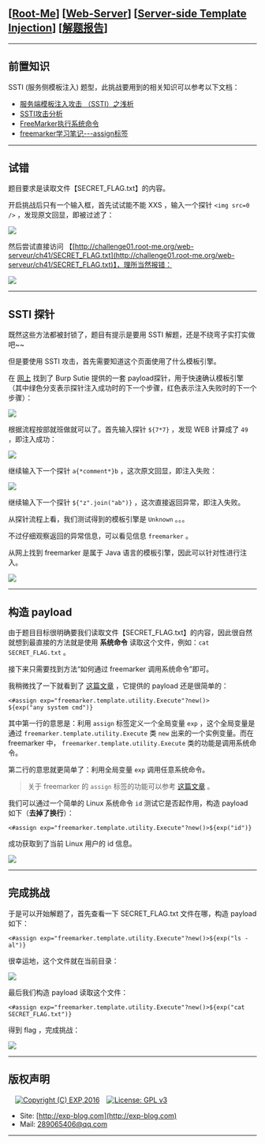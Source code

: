 ## [[Root-Me](https://www.root-me.org/)] [[Web-Server](https://www.root-me.org/en/Challenges/Web-Server/)] [[Server-side Template Injection](https://www.root-me.org/en/Challenges/Web-Server/Server-side-Template-Injection)] [[解题报告](https://exp-blog.com/safe/ctf/rootme/web-server/server-sidetemplateinjection/)]

------


## 前置知识

SSTI (服务侧模板注入) 题型，此挑战要用到的相关知识可以参考以下文档：

- [服务端模板注入攻击 （SSTI）之浅析](https://www.freebuf.com/vuls/83999.html)
- [SSTI攻击分析](https://hellohxk.com/blog/ssti/)
- [FreeMarker执行系统命令](https://yq.aliyun.com/articles/519369)
- [freemarker学习笔记---assign标签](https://blog.csdn.net/yin767833376/article/details/51831262?utm_source=blogxgwz0)

------

## 试错

题目要求是读取文件【SECRET_FLAG.txt】的内容。

开启挑战后只有一个输入框，首先试试能不能 XXS ，输入一个探针 `<img src=0 />` ，发现原文回显，即被过滤了：

![](https://github.com/lyy289065406/CTF-Solving-Reports/blob/master/rootme/Web-Server/%5B30%5D%20%5B30P%5D%20Server-side%20Template%20Injection/imgs/01.png)

然后尝试直接访问 【[http://challenge01.root-me.org/web-serveur/ch41/SECRET_FLAG.txt](http://challenge01.root-me.org/web-serveur/ch41/SECRET_FLAG.txt)】，理所当然报错：

![](https://github.com/lyy289065406/CTF-Solving-Reports/blob/master/rootme/Web-Server/%5B30%5D%20%5B30P%5D%20Server-side%20Template%20Injection/imgs/02.png)

------

## SSTI 探针

既然这些方法都被封锁了，题目有提示是要用 SSTI 解题，还是不绕弯子实打实做吧~~

但是要使用 SSTI 攻击，首先需要知道这个页面使用了什么模板引擎。

在 [网上](https://www.freebuf.com/vuls/83999.html) 找到了 Burp Sutie 提供的一套 payload探针，用于快速确认模板引擎（其中绿色分支表示探针注入成功时的下一个步骤，红色表示注入失败时的下一个步骤）：

![](https://github.com/lyy289065406/CTF-Solving-Reports/blob/master/rootme/Web-Server/%5B30%5D%20%5B30P%5D%20Server-side%20Template%20Injection/imgs/03.png)

根据流程按部就班做就可以了。首先输入探针 `${7*7}` ，发现 WEB 计算成了 `49` ，即注入成功：

![](https://github.com/lyy289065406/CTF-Solving-Reports/blob/master/rootme/Web-Server/%5B30%5D%20%5B30P%5D%20Server-side%20Template%20Injection/imgs/04.png)

继续输入下一个探针 `a{*comment*}b` ，这次原文回显，即注入失败：

![](https://github.com/lyy289065406/CTF-Solving-Reports/blob/master/rootme/Web-Server/%5B30%5D%20%5B30P%5D%20Server-side%20Template%20Injection/imgs/05.png)

继续输入下一个探针 `${"z".join("ab")}` ，这次直接返回异常，即注入失败。

从探针流程上看，我们测试得到的模板引擎是 `Unknown` 。。。

不过仔细观察返回的异常信息，可以看见信息 `freemarker` 。

从网上找到 freemarker 是属于 Java 语言的模板引擎，因此可以针对性进行注入。

![](https://github.com/lyy289065406/CTF-Solving-Reports/blob/master/rootme/Web-Server/%5B30%5D%20%5B30P%5D%20Server-side%20Template%20Injection/imgs/06.png)

------

## 构造 payload

由于题目目标很明确要我们读取文件【SECRET_FLAG.txt】的内容，因此很自然就想到最直接的方法就是使用 **系统命令** 读取这个文件，例如：`cat SECRET_FLAG.txt` 。

接下来只需要找到方法“如何通过 freemarker 调用系统命令”即可。

我稍微找了一下就看到了 [这篇文章](https://yq.aliyun.com/articles/519369) ，它提供的 payload 还是很简单的：

```
<#assign exp="freemarker.template.utility.Execute"?new()>
${exp("any system cmd")}
```

其中第一行的意思是：利用 `assign` 标签定义一个全局变量 `exp` ，这个全局变量是通过 `freemarker.template.utility.Execute` 类 `new` 出来的一个实例变量。而在 freemarker 中， `freemarker.template.utility.Execute` 类的功能是调用系统命令。

第二行的意思就更简单了：利用全局变量 `exp` 调用任意系统命令。

> 关于 freemarker 的 `assign` 标签的功能可以参考 [这篇文章](https://blog.csdn.net/yin767833376/article/details/51831262?utm_source=blogxgwz0) 。

我们可以通过一个简单的 Linux 系统命令 `id` 测试它是否起作用，构造 payload 如下（**去掉了换行**）：

`<#assign exp="freemarker.template.utility.Execute"?new()>${exp("id")}`

成功获取到了当前 Linux 用户的 id 信息。

![](https://github.com/lyy289065406/CTF-Solving-Reports/blob/master/rootme/Web-Server/%5B30%5D%20%5B30P%5D%20Server-side%20Template%20Injection/imgs/07.png)

------

## 完成挑战

于是可以开始解题了，首先查看一下 SECRET_FLAG.txt 文件在哪，构造 payload 如下：

`<#assign exp="freemarker.template.utility.Execute"?new()>${exp("ls -al")}`

很幸运地，这个文件就在当前目录：

![](https://github.com/lyy289065406/CTF-Solving-Reports/blob/master/rootme/Web-Server/%5B30%5D%20%5B30P%5D%20Server-side%20Template%20Injection/imgs/08.png)

最后我们构造 payload 读取这个文件：

`<#assign exp="freemarker.template.utility.Execute"?new()>${exp("cat SECRET_FLAG.txt")}`

得到 flag ，完成挑战：

![](https://github.com/lyy289065406/CTF-Solving-Reports/blob/master/rootme/Web-Server/%5B30%5D%20%5B30P%5D%20Server-side%20Template%20Injection/imgs/09.png)

------

## 版权声明

　[![Copyright (C) EXP,2016](https://img.shields.io/badge/Copyright%20(C)-EXP%202016-blue.svg)](http://exp-blog.com)　[![License: GPL v3](https://img.shields.io/badge/License-GPL%20v3-blue.svg)](https://www.gnu.org/licenses/gpl-3.0)
  

- Site: [http://exp-blog.com](http://exp-blog.com) 
- Mail: <a href="mailto:289065406@qq.com?subject=[EXP's Github]%20Your%20Question%20（请写下您的疑问）&amp;body=What%20can%20I%20help%20you?%20（需要我提供什么帮助吗？）">289065406@qq.com</a>


------
